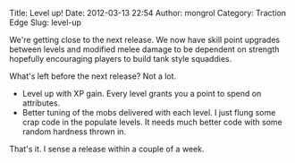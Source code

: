 Title: Level up!
Date: 2012-03-13 22:54
Author: mongrol
Category: Traction Edge
Slug: level-up

We're getting close to the next release. We now have skill point
upgrades between levels and modified melee damage to be dependent on
strength hopefully encouraging players to build tank style squaddies.

What's left before the next release? Not a lot.

-   Level up with XP gain. Every level grants you a point to spend on
    attributes.
-   Better tuning of the mobs delivered with each level. I just flung
    some crap code in the populate levels. It needs much better code
    with some random hardness thrown in.

That's it. I sense a release within a couple of a week.
